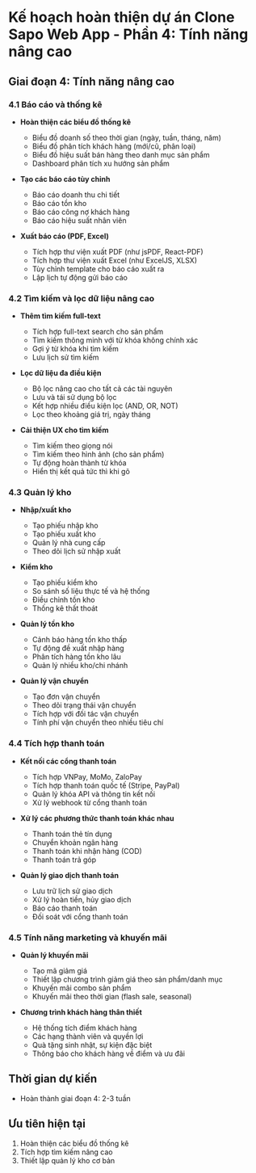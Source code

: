 # Kế hoạch hoàn thiện dự án Clone Sapo Web App - Phần 4: Tính năng nâng cao

## Giai đoạn 4: Tính năng nâng cao

### 4.1 Báo cáo và thống kê
- **Hoàn thiện các biểu đồ thống kê**
  - Biểu đồ doanh số theo thời gian (ngày, tuần, tháng, năm)
  - Biểu đồ phân tích khách hàng (mới/cũ, phân loại)
  - Biểu đồ hiệu suất bán hàng theo danh mục sản phẩm
  - Dashboard phân tích xu hướng sản phẩm

- **Tạo các báo cáo tùy chỉnh**
  - Báo cáo doanh thu chi tiết
  - Báo cáo tồn kho
  - Báo cáo công nợ khách hàng
  - Báo cáo hiệu suất nhân viên

- **Xuất báo cáo (PDF, Excel)**
  - Tích hợp thư viện xuất PDF (như jsPDF, React-PDF)
  - Tích hợp thư viện xuất Excel (như ExcelJS, XLSX)
  - Tùy chỉnh template cho báo cáo xuất ra
  - Lập lịch tự động gửi báo cáo

### 4.2 Tìm kiếm và lọc dữ liệu nâng cao
- **Thêm tìm kiếm full-text**
  - Tích hợp full-text search cho sản phẩm
  - Tìm kiếm thông minh với từ khóa không chính xác
  - Gợi ý từ khóa khi tìm kiếm
  - Lưu lịch sử tìm kiếm

- **Lọc dữ liệu đa điều kiện**
  - Bộ lọc nâng cao cho tất cả các tài nguyên
  - Lưu và tái sử dụng bộ lọc
  - Kết hợp nhiều điều kiện lọc (AND, OR, NOT)
  - Lọc theo khoảng giá trị, ngày tháng

- **Cải thiện UX cho tìm kiếm**
  - Tìm kiếm theo giọng nói
  - Tìm kiếm theo hình ảnh (cho sản phẩm)
  - Tự động hoàn thành từ khóa
  - Hiển thị kết quả tức thì khi gõ

### 4.3 Quản lý kho
- **Nhập/xuất kho**
  - Tạo phiếu nhập kho
  - Tạo phiếu xuất kho
  - Quản lý nhà cung cấp
  - Theo dõi lịch sử nhập xuất

- **Kiểm kho**
  - Tạo phiếu kiểm kho
  - So sánh số liệu thực tế và hệ thống
  - Điều chỉnh tồn kho
  - Thống kê thất thoát

- **Quản lý tồn kho**
  - Cảnh báo hàng tồn kho thấp
  - Tự động đề xuất nhập hàng
  - Phân tích hàng tồn kho lâu
  - Quản lý nhiều kho/chi nhánh

- **Quản lý vận chuyển**
  - Tạo đơn vận chuyển
  - Theo dõi trạng thái vận chuyển
  - Tích hợp với đối tác vận chuyển
  - Tính phí vận chuyển theo nhiều tiêu chí

### 4.4 Tích hợp thanh toán
- **Kết nối các cổng thanh toán**
  - Tích hợp VNPay, MoMo, ZaloPay
  - Tích hợp thanh toán quốc tế (Stripe, PayPal)
  - Quản lý khóa API và thông tin kết nối
  - Xử lý webhook từ cổng thanh toán

- **Xử lý các phương thức thanh toán khác nhau**
  - Thanh toán thẻ tín dụng
  - Chuyển khoản ngân hàng
  - Thanh toán khi nhận hàng (COD)
  - Thanh toán trả góp

- **Quản lý giao dịch thanh toán**
  - Lưu trữ lịch sử giao dịch
  - Xử lý hoàn tiền, hủy giao dịch
  - Báo cáo thanh toán
  - Đối soát với cổng thanh toán

### 4.5 Tính năng marketing và khuyến mãi
- **Quản lý khuyến mãi**
  - Tạo mã giảm giá
  - Thiết lập chương trình giảm giá theo sản phẩm/danh mục
  - Khuyến mãi combo sản phẩm
  - Khuyến mãi theo thời gian (flash sale, seasonal)

- **Chương trình khách hàng thân thiết**
  - Hệ thống tích điểm khách hàng
  - Các hạng thành viên và quyền lợi
  - Quà tặng sinh nhật, sự kiện đặc biệt
  - Thông báo cho khách hàng về điểm và ưu đãi

## Thời gian dự kiến
- Hoàn thành giai đoạn 4: 2-3 tuần

## Ưu tiên hiện tại
1. Hoàn thiện các biểu đồ thống kê
2. Tích hợp tìm kiếm nâng cao
3. Thiết lập quản lý kho cơ bản